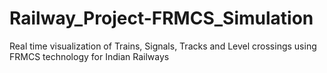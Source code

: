 # Railway_Project-FRMCS_Simulation
Real time visualization of Trains, Signals, Tracks and Level crossings using FRMCS technology for Indian Railways
